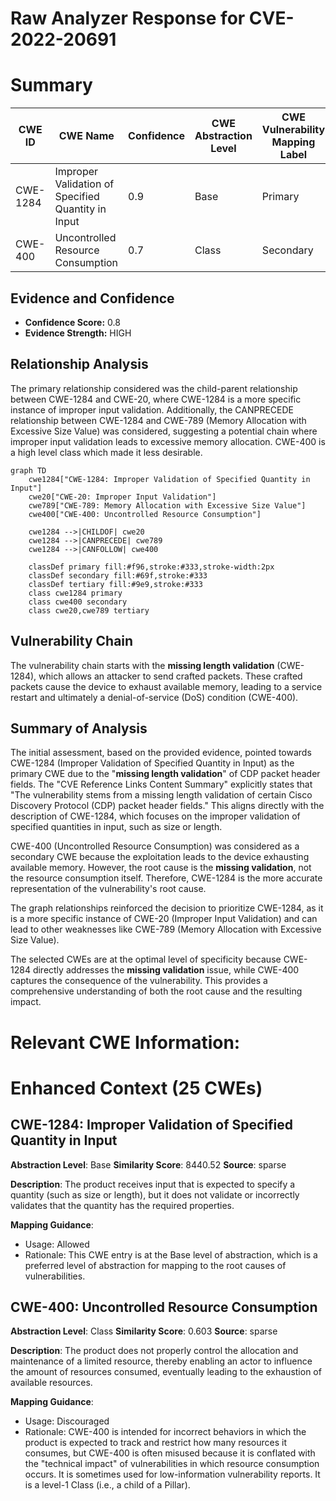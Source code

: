 # Raw Analyzer Response for CVE-2022-20691

# Summary
| CWE ID    | CWE Name                                                       | Confidence | CWE Abstraction Level | CWE Vulnerability Mapping Label | CWE-Vulnerability Mapping Notes |
| --------- | -------------------------------------------------------------- | ---------- | --------------------- | ------------------------------- | ------------------------------- |
| CWE-1284  | Improper Validation of Specified Quantity in Input             | 0.9        | Base                  | Primary                         | Allowed                       |
| CWE-400 | Uncontrolled Resource Consumption | 0.7        | Class                  | Secondary                        | Discouraged                      |

## Evidence and Confidence

*   **Confidence Score:** 0.8
*   **Evidence Strength:** HIGH

## Relationship Analysis
The primary relationship considered was the child-parent relationship between CWE-1284 and CWE-20, where CWE-1284 is a more specific instance of improper input validation. Additionally, the CANPRECEDE relationship between CWE-1284 and CWE-789 (Memory Allocation with Excessive Size Value) was considered, suggesting a potential chain where improper input validation leads to excessive memory allocation. CWE-400 is a high level class which made it less desirable.

```mermaid
graph TD
    cwe1284["CWE-1284: Improper Validation of Specified Quantity in Input"]
    cwe20["CWE-20: Improper Input Validation"]
    cwe789["CWE-789: Memory Allocation with Excessive Size Value"]
    cwe400["CWE-400: Uncontrolled Resource Consumption"]

    cwe1284 -->|CHILDOF| cwe20
    cwe1284 -->|CANPRECEDE| cwe789
    cwe1284 -->|CANFOLLOW| cwe400

    classDef primary fill:#f96,stroke:#333,stroke-width:2px
    classDef secondary fill:#69f,stroke:#333
    classDef tertiary fill:#9e9,stroke:#333
    class cwe1284 primary
    class cwe400 secondary
    class cwe20,cwe789 tertiary
```

## Vulnerability Chain
The vulnerability chain starts with the **missing length validation** (CWE-1284), which allows an attacker to send crafted packets. These crafted packets cause the device to exhaust available memory, leading to a service restart and ultimately a denial-of-service (DoS) condition (CWE-400).

## Summary of Analysis
The initial assessment, based on the provided evidence, pointed towards CWE-1284 (Improper Validation of Specified Quantity in Input) as the primary CWE due to the "**missing length validation**" of CDP packet header fields. The "CVE Reference Links Content Summary" explicitly states that "The vulnerability stems from a missing length validation of certain Cisco Discovery Protocol (CDP) packet header fields." This aligns directly with the description of CWE-1284, which focuses on the improper validation of specified quantities in input, such as size or length.

CWE-400 (Uncontrolled Resource Consumption) was considered as a secondary CWE because the exploitation leads to the device exhausting available memory. However, the root cause is the **missing validation**, not the resource consumption itself. Therefore, CWE-1284 is the more accurate representation of the vulnerability's root cause.

The graph relationships reinforced the decision to prioritize CWE-1284, as it is a more specific instance of CWE-20 (Improper Input Validation) and can lead to other weaknesses like CWE-789 (Memory Allocation with Excessive Size Value).

The selected CWEs are at the optimal level of specificity because CWE-1284 directly addresses the **missing validation** issue, while CWE-400 captures the consequence of the vulnerability. This provides a comprehensive understanding of both the root cause and the resulting impact.
# Relevant CWE Information:

# Enhanced Context (25 CWEs)

## CWE-1284: Improper Validation of Specified Quantity in Input
**Abstraction Level**: Base
**Similarity Score**: 8440.52
**Source**: sparse

**Description**:
The product receives input that is expected to specify a quantity (such as size or length), but it does not validate or incorrectly validates that the quantity has the required properties.

**Mapping Guidance**:
- Usage: Allowed
- Rationale: This CWE entry is at the Base level of abstraction, which is a preferred level of abstraction for mapping to the root causes of vulnerabilities.

## CWE-400: Uncontrolled Resource Consumption
**Abstraction Level**: Class
**Similarity Score**: 0.603
**Source**: sparse

**Description**:
The product does not properly control the allocation and maintenance of a limited resource, thereby enabling an actor to influence the amount of resources consumed, eventually leading to the exhaustion of available resources.

**Mapping Guidance**:
- Usage: Discouraged
- Rationale: CWE-400 is intended for incorrect behaviors in which the product is expected to track and restrict how many resources it consumes, but CWE-400 is often misused because it is conflated with the "technical impact" of vulnerabilities in which resource consumption occurs. It is sometimes used for low-information vulnerability reports. It is a level-1 Class (i.e., a child of a Pillar).
